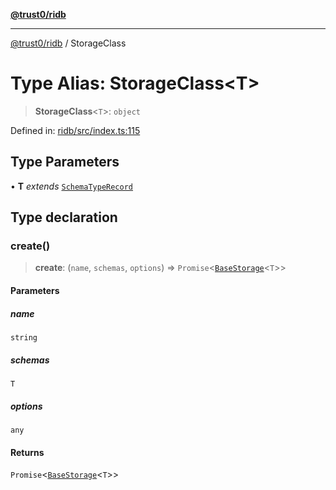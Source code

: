 [**@trust0/ridb**](../README.md)

***

[@trust0/ridb](../README.md) / StorageClass

# Type Alias: StorageClass\<T\>

> **StorageClass**\<`T`\>: `object`

Defined in: [ridb/src/index.ts:115](https://github.com/trust0-project/RIDB/blob/c89348396189a4c9d82fb81a853b3b41c64e5199/packages/ridb/src/index.ts#L115)

## Type Parameters

• **T** *extends* [`SchemaTypeRecord`](SchemaTypeRecord.md)

## Type declaration

### create()

> **create**: (`name`, `schemas`, `options`) => `Promise`\<[`BaseStorage`](../classes/BaseStorage.md)\<`T`\>\>

#### Parameters

##### name

`string`

##### schemas

`T`

##### options

`any`

#### Returns

`Promise`\<[`BaseStorage`](../classes/BaseStorage.md)\<`T`\>\>
